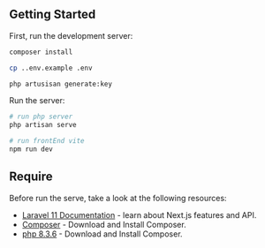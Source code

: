 ## Getting Started

First, run the development server:

```bash
composer install
```

```bash
cp ..env.example .env
```

```bash
php artusisan generate:key
```


Run the  server:

```bash
# run php server
php artisan serve

# run frontEnd vite
npm run dev
```

## Require

Before run the serve, take a look at the following resources:

- [Laravel 11 Documentation]([https://nextjs.org/docs](https://laravel.com/)) - learn about Next.js features and API.
- [Composer](https://getcomposer.org/) - Download and Install Composer.
- [php 8.3.6](https://windows.php.net/downloads/releases/php-8.3.6-nts-Win32-vs16-x64.zip) - Download and Install Composer.
